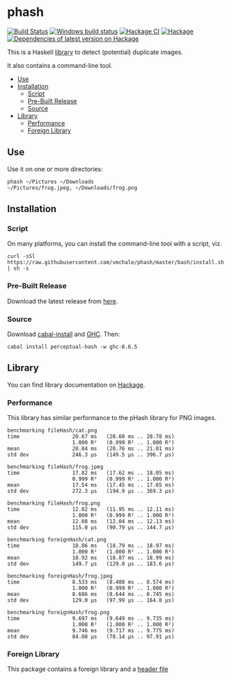 # phash

[![Build Status](https://travis-ci.org/vmchale/phash.svg?branch=master)](https://travis-ci.org/vmchale/phash)
[![Windows build status](https://ci.appveyor.com/api/projects/status/github/vmchale/phash?svg=true)](https://ci.appveyor.com/project/vmchale/phash)
[![Hackage CI](https://matrix.hackage.haskell.org/api/v2/packages/perceptual-hash/badge)](https://matrix.hackage.haskell.org/package/perceptual-hash)
[![Hackage](https://img.shields.io/hackage/v/perceptual-hash.svg)](http://hackage.haskell.org/package/perceptual-hash)
[![Dependencies of latest version on Hackage](https://img.shields.io/hackage-deps/v/perceptual-hash.svg)](https://hackage.haskell.org/package/perceptual-hash)

This is a Haskell [library](http://hackage.haskell.org/package/perceptual-hash)
to detect (potential) duplicate images.

It also contains a command-line tool.

- [Use](#use)
- [Installation](#installation)
  - [Script](#script)
  - [Pre-Built Release](#pre-built-release)
  - [Source](#source)
- [Library](#library)
  - [Performance](#performance)
  - [Foreign Library](#foreign-library)

## Use

Use it on one or more directories:

```
phash ~/Pictures ~/Downloads
~/Pictures/frog.jpeg, ~/Downloads/frog.png
```

## Installation

### Script

On many platforms, you can install the command-line tool with a script, viz.

```
curl -sSl https://raw.githubusercontent.com/vmchale/phash/master/bash/install.sh | sh -s
```

### Pre-Built Release

Download the latest release from
[here](https://github.com/vmchale/phash/releases).

### Source

Download [cabal-install](https://www.haskell.org/cabal/download.html) and
[GHC](https://www.haskell.org/ghc/download.html). Then:

```
cabal install perceptual-hash -w ghc-8.6.5
```

## Library

You can find library documentation on
[Hackage](https://hackage.haskell.org/package/perceptual-hash).

### Performance

This library has similar performance to the pHash library for PNG
images.

```
benchmarking fileHash/cat.png
time                 20.67 ms   (20.60 ms .. 20.78 ms)
                     1.000 R²   (0.999 R² .. 1.000 R²)
mean                 20.84 ms   (20.76 ms .. 21.01 ms)
std dev              246.3 μs   (149.5 μs .. 396.7 μs)

benchmarking fileHash/frog.jpeg
time                 17.82 ms   (17.62 ms .. 18.05 ms)
                     0.999 R²   (0.999 R² .. 1.000 R²)
mean                 17.54 ms   (17.45 ms .. 17.65 ms)
std dev              272.3 μs   (194.9 μs .. 369.3 μs)

benchmarking fileHash/frog.png
time                 12.02 ms   (11.95 ms .. 12.11 ms)
                     1.000 R²   (0.999 R² .. 1.000 R²)
mean                 12.08 ms   (12.04 ms .. 12.13 ms)
std dev              115.0 μs   (90.79 μs .. 144.7 μs)

benchmarking foreignHash/cat.png
time                 18.86 ms   (18.79 ms .. 18.97 ms)
                     1.000 R²   (1.000 R² .. 1.000 R²)
mean                 18.92 ms   (18.87 ms .. 18.99 ms)
std dev              149.7 μs   (129.0 μs .. 183.6 μs)

benchmarking foreignHash/frog.jpeg
time                 8.533 ms   (8.480 ms .. 8.574 ms)
                     1.000 R²   (0.999 R² .. 1.000 R²)
mean                 8.686 ms   (8.644 ms .. 8.745 ms)
std dev              129.0 μs   (97.99 μs .. 164.8 μs)

benchmarking foreignHash/frog.png
time                 9.697 ms   (9.649 ms .. 9.735 ms)
                     1.000 R²   (1.000 R² .. 1.000 R²)
mean                 9.746 ms   (9.717 ms .. 9.775 ms)
std dev              84.08 μs   (70.14 μs .. 97.91 μs)
```

### Foreign Library

This package contains a foreign library and a [header
file](https://hackage.haskell.org/package/perceptual-hash/src/include/hs_phash.h)
